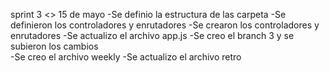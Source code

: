 sprint 3
<>
15 de mayo
-Se definio la estructura de las carpeta
-Se definieron los controladores y enrutadores
-Se crearon los controladores y enrutadores
-Se actualizo el archivo app.js
-Se creo el branch 3 y se subieron los cambios  
-Se creo el archivo weekly
-Se actualizo el archivo retro


